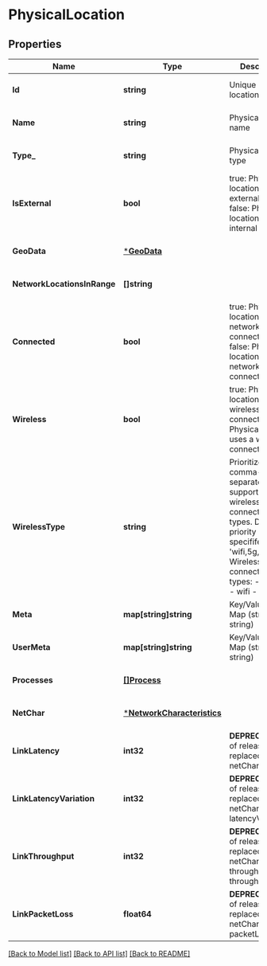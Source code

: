 # PhysicalLocation

## Properties
Name | Type | Description | Notes
------------ | ------------- | ------------- | -------------
**Id** | **string** | Unique physical location ID | [optional] [default to null]
**Name** | **string** | Physical location name | [optional] [default to null]
**Type_** | **string** | Physical location type | [optional] [default to null]
**IsExternal** | **bool** | true: Physical location is external to MEEP false: Physical location is internal to MEEP | [optional] [default to null]
**GeoData** | [***GeoData**](GeoData.md) |  | [optional] [default to null]
**NetworkLocationsInRange** | **[]string** |  | [optional] [default to null]
**Connected** | **bool** | true: Physical location has network connectivity false: Physical location has no network connectivity | [optional] [default to null]
**Wireless** | **bool** | true: Physical location uses a wireless connection false: Physical location uses a wired connection | [optional] [default to null]
**WirelessType** | **string** | Prioritized, comma-separated list of supported wireless connection types. Default priority if not specififed is &#39;wifi,5g,4g,other&#39;. Wireless connection types: - 4g - 5g - wifi - other | [optional] [default to null]
**Meta** | **map[string]string** | Key/Value Pair Map (string, string) | [optional] [default to null]
**UserMeta** | **map[string]string** | Key/Value Pair Map (string, string) | [optional] [default to null]
**Processes** | [**[]Process**](Process.md) |  | [optional] [default to null]
**NetChar** | [***NetworkCharacteristics**](NetworkCharacteristics.md) |  | [optional] [default to null]
**LinkLatency** | **int32** | **DEPRECATED** As of release 1.5.0, replaced by netChar latency | [optional] [default to null]
**LinkLatencyVariation** | **int32** | **DEPRECATED** As of release 1.5.0, replaced by netChar latencyVariation | [optional] [default to null]
**LinkThroughput** | **int32** | **DEPRECATED** As of release 1.5.0, replaced by netChar throughputUl and throughputDl | [optional] [default to null]
**LinkPacketLoss** | **float64** | **DEPRECATED** As of release 1.5.0, replaced by netChar packetLoss | [optional] [default to null]

[[Back to Model list]](../README.md#documentation-for-models) [[Back to API list]](../README.md#documentation-for-api-endpoints) [[Back to README]](../README.md)


